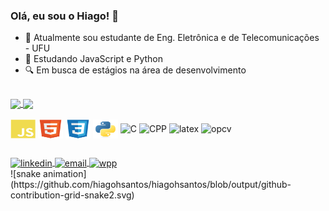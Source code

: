 ### Olá, eu sou o Hiago! 👋


- 📖 Atualmente sou estudante de Eng. Eletrônica e de Telecomunicações - UFU
- 🌱 Estudando JavaScript e Python
- 🔍 Em busca de estágios na área de desenvolvimento
##
<a href="https://github.com/hiagohsantos">
  <img align="center" height= "180em"  src="https://acedev003-readme-stats.vercel.app/api?username=hiagohsantos&show_icons=true&theme=dark&rank_icon=github" />
  <img align="center" height= "180em"  src="https://acedev003-readme-stats.vercel.app/api/top-langs/?username=hiagohsantos&layout=compact&langs_count=6&theme=dark" />
</a>

<div style="display: inline_block"><br>
    <img align="center" alt="Js" height="30" width="40" src="https://raw.githubusercontent.com/devicons/devicon/master/icons/javascript/javascript-plain.svg">
    <img align="center" alt="HTML" height="30" width="40" src="https://raw.githubusercontent.com/devicons/devicon/master/icons/html5/html5-original.svg">
    <img align="center" alt="CSS" height="30" width="40" src="https://raw.githubusercontent.com/devicons/devicon/master/icons/css3/css3-original.svg">
    <img align="center" alt="Python" height="30" width="40" src="https://raw.githubusercontent.com/devicons/devicon/master/icons/python/python-original.svg">
    <img align="center" alt="C" height="30" width="40" src="https://cdn.jsdelivr.net/gh/devicons/devicon/icons/c/c-original.svg">
    <img align="center" alt="CPP" height="30" width="40" src="https://cdn.jsdelivr.net/gh/devicons/devicon/icons/cplusplus/cplusplus-original.svg">
    <img align="center" alt="latex" height="30" width="40" src="https://cdn.jsdelivr.net/gh/devicons/devicon/icons/latex/latex-original.svg">
    <img align="center" alt="opcv" height="30" width="40" src="https://cdn.jsdelivr.net/gh/devicons/devicon/icons/opencv/opencv-original-wordmark.svg">
</div>

##

<div>
   <a href="https://www.linkedin.com/in/hiago26/">
     <img align="center" alt="linkedin" src="https://img.shields.io/badge/LinkedIn-0077B5?style=for-the-badge&logo=linkedin&logoColor=white">
   </a>
  
   <a href="mailto:hiago1996@outlook.com,hiago.santos@ufu.br">
      <img align="center" alt="email" src="https://img.shields.io/badge/Gmail-D14836?style=for-the-badge&logo=gmail&logoColor=white">
   </a>
  
  <a href="https://wa.me/5535998883902">
    <img align="center" alt="wpp" src="https://img.shields.io/badge/WhatsApp-25D366?style=for-the-badge&logo=whatsapp&logoColor=white">
   </a>
</div>
![snake animation](https://github.com/hiagohsantos/hiagohsantos/blob/output/github-contribution-grid-snake2.svg)

